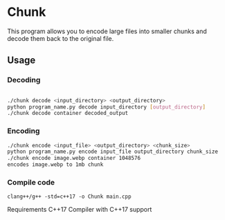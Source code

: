 # Chunk

This program allows you to encode large files into smaller chunks and decode them back to the original file.

## Usage
### Decoding
```bash

./chunk decode <input_directory> <output_directory>
python program_name.py decode input_directory [output_directory]
./chunk decode container decoded_output
```
### Encoding
```bash
./chunk encode <input_file> <output_directory> <chunk_size>
python program_name.py encode input_file output_directory chunk_size
./chunk encode image.webp container 1048576
encodes image.webp to 1mb chunk

```
### Compile code

```
clang++/g++ -std=c++17 -o Chunk main.cpp   
```

Requirements
C++17
Compiler with C++17 support
